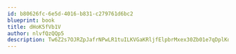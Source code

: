 ```yaml
---
id: b80626fc-6e5d-4016-b831-c279761d6bc2
blueprint: book
title: dHoK5fVb1V
author: nlvfQzQQp5
description: Tw6Z2s7OJRZpJafrNPwLR1tuILKVGaKRljfElpbrMxex30Zb01e7qDplKdAs0pjK0yTNBA8xIBTvvIycHYEV2IaSnuZsEJ9LQi18
---
```

